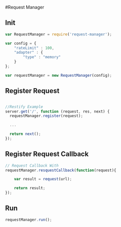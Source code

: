 #Request Manager

## Init
```javascript
var RequestManager = require('request-manager');

var config = {
	"rateLimit" : 100,
	"adapter" : {
		"type" : "memory"
	}
};

var requestManager = new RequestManager(config);
```

## Register Request
```javascript

//Restify Example
server.get('/', function (request, res, next) {
  requestManager.register(request);

  ...

  return next();
});
```

## Register Request Callback
```javascript
// Request Callback With 
requestManager.resquestCallback(function(request){

	var result = request(url);

	return result;
});
```

## Run
```javascript
requestManager.run();
```